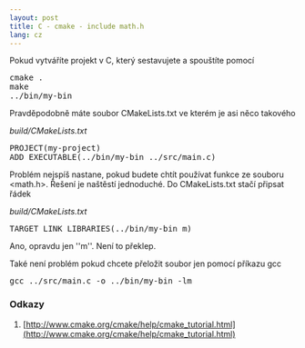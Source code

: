 ```yaml
---
layout: post
title: C - cmake - include math.h
lang: cz
---
```



Pokud vytváříte projekt v C, který sestavujete a spouštíte pomocí
<pre class="prettyprint">
cmake .
make
../bin/my-bin
</pre>

Pravděpodobně máte soubor CMakeLists.txt ve kterém je asi něco takového

*build/CMakeLists.txt*
<pre class="prettyprint">
PROJECT(my-project)
ADD_EXECUTABLE(../bin/my-bin ../src/main.c)
</pre>

Problém nejspíš nastane, pokud budete chtít používat funkce ze souboru <math.h>. Řešení je naštěstí jednoduché. Do CMakeLists.txt stačí připsat řádek

*build/CMakeLists.txt*
<pre class="prettyprint">
TARGET_LINK_LIBRARIES(../bin/my-bin m)
</pre>

Ano, opravdu jen ''m''. Není to překlep.

Také není problém pokud chcete přeložit soubor jen pomocí příkazu gcc
<pre class="prettyprint">
gcc ../src/main.c -o ../bin/my-bin -lm
</pre>


### Odkazy
1. [http://www.cmake.org/cmake/help/cmake_tutorial.html](http://www.cmake.org/cmake/help/cmake_tutorial.html)
